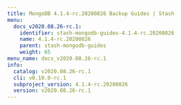 ```yaml
---
title: MongoDB 4.1.4-rc.20200826 Backup Guides | Stash
menu:
  docs_v2020.08.26-rc.1:
    identifier: stash-mongodb-guides-4.1.4-rc.20200826
    name: 4.1.4-rc.20200826
    parent: stash-mongodb-guides
    weight: 65
menu_name: docs_v2020.08.26-rc.1
info:
  catalog: v2020.08.26-rc.1
  cli: v0.10.0-rc.1
  subproject_version: 4.1.4-rc.20200826
  version: v2020.08.26-rc.1
---
```


